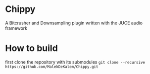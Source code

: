 # Chippy
A Bitcrusher and Downsampling plugin written with the JUCE audio framework

# How to build
first clone the repository with its submodules
`git clone --recursive https://github.com/MalekDeKalem/Chippy.git`
